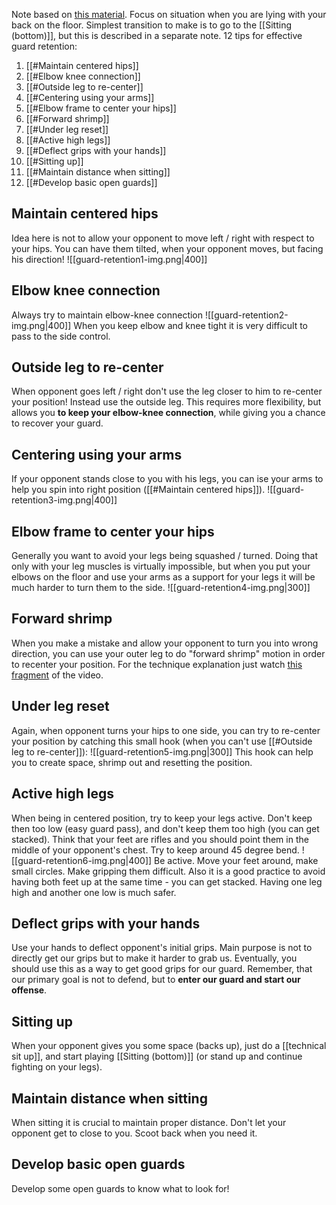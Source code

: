 
Note based on [this material](https://www.youtube.com/watch?v=ToKDHylpgDY&t=274s&ab_channel=JonThomasBJJ). Focus on situation when you are lying with your back on the floor. Simplest transition to make is to go to the [[Sitting (bottom)]], but this is described in a separate note.
12 tips for effective guard retention:

1. [[#Maintain centered hips]]
2. [[#Elbow knee connection]]
3. [[#Outside leg to re-center]]
4. [[#Centering using your arms]]
5. [[#Elbow frame to center your hips]]
6. [[#Forward shrimp]]
7. [[#Under leg reset]]
8. [[#Active high legs]]
9. [[#Deflect grips with your hands]]
10. [[#Sitting up]]
11. [[#Maintain distance when sitting]]
12. [[#Develop basic open guards]]





## Maintain centered hips
Idea here is not to allow your opponent to move left / right with respect to your hips. You can have them tilted, when your opponent moves, but facing his direction!
![[guard-retention1-img.png|400]]
## Elbow knee connection
Always try to maintain elbow-knee connection
![[guard-retention2-img.png|400]]
When you keep elbow and knee tight it is very difficult to pass to the side control.
## Outside leg to re-center
When opponent goes left / right don't use the leg closer to him to re-center your position! Instead use the outside leg. This requires more flexibility, but allows you **to keep your elbow-knee connection**, while giving you a chance to recover your guard.
## Centering using your arms
If your opponent stands close to you with his legs, you can ise your arms to help you spin into right position ([[#Maintain centered hips]]).
![[guard-retention3-img.png|400]]
## Elbow frame to center your hips
Generally you want to avoid your legs being squashed / turned. Doing that only with your leg muscles is virtually impossible, but when you put your elbows on the floor and use your arms as a support for your legs it will be much harder to turn them to the side.
![[guard-retention4-img.png|300]]
## Forward shrimp
When you make a mistake and allow your opponent to turn you into wrong direction, you can use your outer leg to do "forward shrimp" motion in order to recenter your position. For the technique explanation just watch [this fragment](https://youtu.be/ToKDHylpgDY?t=204) of the video.
## Under leg reset
Again, when opponent turns your hips to one side, you can try to re-center your position by catching this small hook (when you can't use [[#Outside leg to re-center]]):
![[guard-retention5-img.png|300]]
This hook can help you to create space, shrimp out and resetting the position.
## Active high legs
When being in centered position, try to keep your legs active. Don't keep then too low (easy guard pass), and don't keep them too high (you can get stacked). Think that your feet are rifles and you should point them in the middle of your opponent's chest. Try to keep around 45 degree bend.
![[guard-retention6-img.png|400]]
Be active. Move your feet around, make small circles. Make gripping them difficult. Also it is a good practice to avoid having both feet up at the same time - you can get stacked. Having one leg high and another one low is much safer. 
## Deflect grips with your hands
Use your hands to deflect opponent's initial grips. Main purpose is not to directly get our grips but to make it harder to grab us. Eventually, you should use this as a way to get good grips for our guard. Remember, that our primary goal is not to defend, but to **enter our guard and start our offense**.
## Sitting up
When your opponent gives you some space (backs up), just do a [[technical sit up]], and start playing [[Sitting (bottom)]] (or stand up and continue fighting on your legs).
## Maintain distance when sitting
When sitting it is crucial to maintain proper distance. Don't let your opponent get to close to you. Scoot back when you need it. 
## Develop basic open guards
Develop some open guards to know what to look for! 